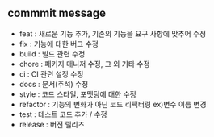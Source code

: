 ## commmit message
- feat : 새로운 기능 추가, 기존의 기능을 요구 사항에 맞추어 수정
- fix : 기능에 대한 버그 수정
- build : 빌드 관련  수정
- chore : 패키지 매니저 수정, 그 외 기타 수정
- ci : CI 관련 설정 수정
- docs : 문서(주석) 수정
- style : 코드 스타일, 포맷팅에 대한 수정
- refactor : 기능의 변화가 아닌 코드 리팩터링 ex)변수 이름 변경
- test : 테스트 코드 추가 / 수정
- release : 버전 릴리즈 
